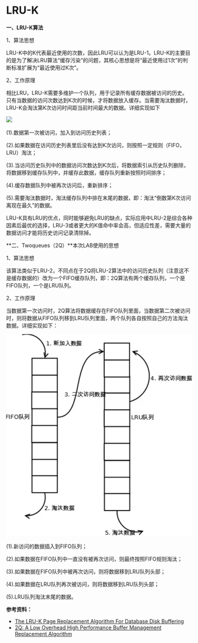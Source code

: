 # LRU-K

**一、LRU-K算法**

1、算法思想

LRU-K中的K代表最近使用的次数，因此LRU可以认为是LRU-1。LRU-K的主要目的是为了解决LRU算法“缓存污染”的问题，其核心思想是将“最近使用过1次”的判断标准扩展为“最近使用过K次”。

2、工作原理

相比LRU，LRU-K需要多维护一个队列，用于记录所有缓存数据被访问的历史。只有当数据的访问次数达到K次的时候，才将数据放入缓存。当需要淘汰数据时，LRU-K会淘汰第K次访问时间距当前时间最大的数据。详细实现如下

![](/Users/xwg/dev/cmu/bustub-private/records/assets/1240.png)

(1).数据第一次被访问，加入到访问历史列表；

(2).如果数据在访问历史列表里后没有达到K次访问，则按照一定规则（FIFO，LRU）淘汰；

(3).当访问历史队列中的数据访问次数达到K次后，将数据索引从历史队列删除，将数据移到缓存队列中，并缓存此数据，缓存队列重新按照时间排序；

(4).缓存数据队列中被再次访问后，重新排序；

(5).需要淘汰数据时，淘汰缓存队列中排在末尾的数据，即：淘汰“倒数第K次访问离现在最久”的数据。

LRU-K具有LRU的优点，同时能够避免LRU的缺点，实际应用中LRU-2是综合各种因素后最优的选择，LRU-3或者更大的K值命中率会高，但适应性差，需要大量的数据访问才能将历史访问记录清除掉。

**二、Twoqueues（2Q）**本次LAB使用的思想 

1、算法思想

该算法类似于LRU-2，不同点在于2Q将LRU-2算法中的访问历史队列（注意这不是缓存数据的）改为一个FIFO缓存队列，即：2Q算法有两个缓存队列，一个是FIFO队列，一个是LRU队列。

2、工作原理

当数据第一次访问时，2Q算法将数据缓存在FIFO队列里面，当数据第二次被访问时，则将数据从FIFO队列移到LRU队列里面，两个队列各自按照自己的方法淘汰数据。详细实现如下：

![CleanShot 2023-04-11 at 10.46.44@2x](assets/CleanShot%202023-04-11%20at%2010.46.44@2x.png)

(1).新访问的数据插入到FIFO队列；

(2).如果数据在FIFO队列中一直没有被再次访问，则最终按照FIFO规则淘汰；

(3).如果数据在FIFO队列中被再次访问，则将数据移到LRU队列头部；

(4).如果数据在LRU队列再次被访问，则将数据移到LRU队列头部；

(5).LRU队列淘汰末尾的数据。

**参考资料：**

- [The LRU-K Page Replacement Algorithm For Database Disk Buffering](http://www.cs.cmu.edu/~christos/courses/721-resources/p297-o_neil.pdf)
- [2Q: A Low Overhead High Performance Buffer Management Replacement Algorithm](http://www.vldb.org/conf/1994/P439.PDF)